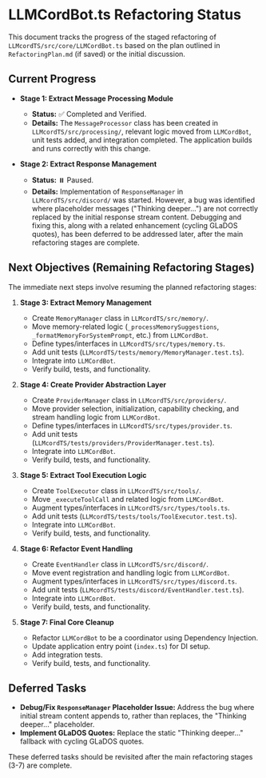 # LLMCordBot.ts Refactoring Status

This document tracks the progress of the staged refactoring of `LLMcordTS/src/core/LLMCordBot.ts` based on the plan outlined in `RefactoringPlan.md` (if saved) or the initial discussion.

## Current Progress

*   **Stage 1: Extract Message Processing Module**
    *   **Status:** ✅ Completed and Verified.
    *   **Details:** The `MessageProcessor` class has been created in `LLMcordTS/src/processing/`, relevant logic moved from `LLMCordBot`, unit tests added, and integration completed. The application builds and runs correctly with this change.

*   **Stage 2: Extract Response Management**
    *   **Status:** ⏸️ Paused.
    *   **Details:** Implementation of `ResponseManager` in `LLMcordTS/src/discord/` was started. However, a bug was identified where placeholder messages ("Thinking deeper...") are not correctly replaced by the initial response stream content. Debugging and fixing this, along with a related enhancement (cycling GLaDOS quotes), has been deferred to be addressed later, after the main refactoring stages are complete.

## Next Objectives (Remaining Refactoring Stages)

The immediate next steps involve resuming the planned refactoring stages:

1.  **Stage 3: Extract Memory Management**
    *   Create `MemoryManager` class in `LLMcordTS/src/memory/`.
    *   Move memory-related logic (`_processMemorySuggestions`, `_formatMemoryForSystemPrompt`, etc.) from `LLMCordBot`.
    *   Define types/interfaces in `LLMcordTS/src/types/memory.ts`.
    *   Add unit tests (`LLMcordTS/tests/memory/MemoryManager.test.ts`).
    *   Integrate into `LLMCordBot`.
    *   Verify build, tests, and functionality.

2.  **Stage 4: Create Provider Abstraction Layer**
    *   Create `ProviderManager` class in `LLMcordTS/src/providers/`.
    *   Move provider selection, initialization, capability checking, and stream handling logic from `LLMCordBot`.
    *   Define types/interfaces in `LLMcordTS/src/types/provider.ts`.
    *   Add unit tests (`LLMcordTS/tests/providers/ProviderManager.test.ts`).
    *   Integrate into `LLMCordBot`.
    *   Verify build, tests, and functionality.

3.  **Stage 5: Extract Tool Execution Logic**
    *   Create `ToolExecutor` class in `LLMcordTS/src/tools/`.
    *   Move `_executeToolCall` and related logic from `LLMCordBot`.
    *   Augment types/interfaces in `LLMcordTS/src/types/tools.ts`.
    *   Add unit tests (`LLMcordTS/tests/tools/ToolExecutor.test.ts`).
    *   Integrate into `LLMCordBot`.
    *   Verify build, tests, and functionality.

4.  **Stage 6: Refactor Event Handling**
    *   Create `EventHandler` class in `LLMcordTS/src/discord/`.
    *   Move event registration and handling logic from `LLMCordBot`.
    *   Augment types/interfaces in `LLMcordTS/src/types/discord.ts`.
    *   Add unit tests (`LLMcordTS/tests/discord/EventHandler.test.ts`).
    *   Integrate into `LLMCordBot`.
    *   Verify build, tests, and functionality.

5.  **Stage 7: Final Core Cleanup**
    *   Refactor `LLMCordBot` to be a coordinator using Dependency Injection.
    *   Update application entry point (`index.ts`) for DI setup.
    *   Add integration tests.
    *   Verify build, tests, and functionality.

## Deferred Tasks

*   **Debug/Fix `ResponseManager` Placeholder Issue:** Address the bug where initial stream content appends to, rather than replaces, the "Thinking deeper..." placeholder.
*   **Implement GLaDOS Quotes:** Replace the static "Thinking deeper..." fallback with cycling GLaDOS quotes.

These deferred tasks should be revisited after the main refactoring stages (3-7) are complete.